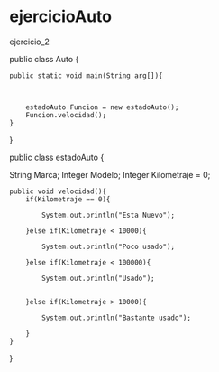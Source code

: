 # ejercicioAuto
ejercicio_2

public class Auto {
    
    public static void main(String arg[]){
    
       
    
        estadoAuto Funcion = new estadoAuto();
        Funcion.velocidad();
    }
    
}

public class estadoAuto {
    
    
   String Marca;
   Integer Modelo;
   Integer Kilometraje = 0;
    
    
     
    
    public void velocidad(){
        if(Kilometraje == 0){
        
            System.out.println("Esta Nuevo");
        
        }else if(Kilometraje < 10000){
        
            System.out.println("Poco usado");
        
        }else if(Kilometraje < 100000){
        
            System.out.println("Usado");
        
    
        }else if(Kilometraje > 10000){
        
            System.out.println("Bastante usado");
        
        }
    }
}
